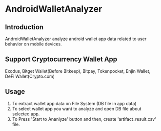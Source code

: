 # AndroidWalletAnalyzer


## Introduction
AndroidWalletAnalyzer analyze android wallet app data related to user behavior on mobile devices.


## Support Cryptocurrency Wallet App
Exodus, Bitget Wallet(Before Bitkeep), Bitpay, Tokenpocket, Enjin Wallet, DeFi Wallet(Crypto.com)


## Usage
1. To extract wallet app data on File System (DB file in app data)
2. To select wallet app you want to analyze and open DB file about selected app.
3. To Press 'Start to Ananlyze' button and then, create 'artifact_result.csv' file.
